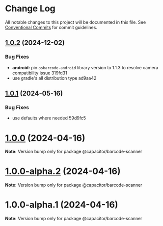 # Change Log

All notable changes to this project will be documented in this file.
See [Conventional Commits](https://conventionalcommits.org) for commit guidelines.

## [1.0.2](/compare/v1.0.1...v1.0.2) (2024-12-02)


### Bug Fixes

* **android:** pin `osbarcode-android` library version to 1.1.3 to resolve camera compatibility issue 319fd31
* use gradle's all distribution type ad9aa42





## [1.0.1](/compare/v1.0.0...v1.0.1) (2024-05-16)


### Bug Fixes

* use defaults where needed 59d9fc5





# [1.0.0](/compare/v1.0.0-alpha.2...v1.0.0) (2024-04-16)

**Note:** Version bump only for package @capacitor/barcode-scanner





# [1.0.0-alpha.2](/compare/v1.0.0-alpha.1...v1.0.0-alpha.2) (2024-04-16)

**Note:** Version bump only for package @capacitor/barcode-scanner





# 1.0.0-alpha.1 (2024-04-16)

**Note:** Version bump only for package @capacitor/barcode-scanner

